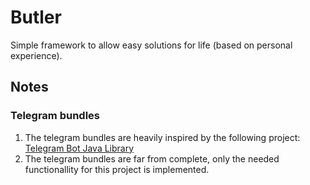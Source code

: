# Butler

Simple framework to allow easy solutions for life (based on personal experience).

## Notes
### Telegram bundles
1. The telegram bundles are heavily inspired by the following project: [Telegram Bot Java Library](https://github.com/rubenlagus/TelegramBots)
2. The telegram bundles are far from complete, only the needed functionallity for this project is implemented.

